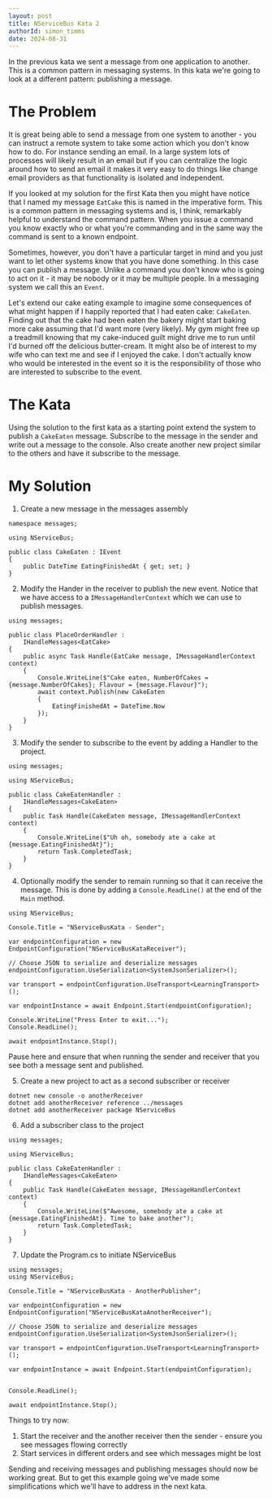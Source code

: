 ```yaml
---
layout: post
title: NServiceBus Kata 2
authorId: simon_timms
date: 2024-08-31
---
```


In the previous kata we sent a message from one application to another. This is a common pattern in messaging systems. In this kata we're going to look at a different pattern: publishing a message.

<!--more -->

# The Problem

It is great being able to send a message from one system to another - you can instruct a remote system to take some action which you don't know how to do. For instance sending an email. In a large system lots of processes will likely result in an email but if you can centralize the logic around how to send an email it makes it very easy to do things like change email providers as that functionality is isolated and independent. 

If you looked at my solution for the first Kata then you might have notice that I named my message `EatCake` this is named in the imperative form. This is a common pattern in messaging systems and is, I think, remarkably helpful to understand the command pattern. When you issue a command you know exactly who or what you're commanding and in the same way the command is sent to a known endpoint. 

Sometimes, however, you don't have a particular target in mind and you just want to let other systems know that you have done something. In this case you can publish a message. Unlike a command you don't know who is going to act on it - it may be nobody or it may be multiple people. In a messaging system we call this an `Event`. 

Let's extend our cake eating example to imagine some consequences of what might happen if I happily reported that I had eaten cake: `CakeEaten`. Finding out that the cake had been eaten the bakery might start baking more cake assuming that I'd want more (very likely). My gym might free up a treadmill knowing that my cake-induced guilt might drive me to run until I'd burned off the delicious butter-cream. It might also be of interest to my wife who can text me and see if I enjoyed the cake. I don't actually know who would be interested in the event so it is the responsibility of those who are interested to subscribe to the event.

# The Kata

Using the solution to the first kata as a starting point extend the system to publish a `CakeEaten` message. Subscribe to the message in the sender and write out a message to the console. Also create another new project similar to the others and have it subscribe to the message.

# My Solution

1. Create a new message in the messages assembly

```
namespace messages;

using NServiceBus;

public class CakeEaten : IEvent
{
    public DateTime EatingFinishedAt { get; set; }
}
```

2. Modify the Hander in the receiver to publish the new event. Notice that we have access to a `IMessageHandlerContext` which we can use to publish messages.

```
using messages;

public class PlaceOrderHandler :
    IHandleMessages<EatCake>
{
    public async Task Handle(EatCake message, IMessageHandlerContext context)
    {
        Console.WriteLine($"Cake eaten, NumberOfCakes = {message.NumberOfCakes}; Flavour = {message.Flavour}");
        await context.Publish(new CakeEaten
        {
            EatingFinishedAt = DateTime.Now
        });
    }
}
```

3. Modify the sender to subscribe to the event by adding a Handler to the project.

```
using messages;

using NServiceBus;

public class CakeEatenHandler :
    IHandleMessages<CakeEaten>
{
    public Task Handle(CakeEaten message, IMessageHandlerContext context)
    {
        Console.WriteLine($"Uh oh, somebody ate a cake at {message.EatingFinishedAt}");
        return Task.CompletedTask;
    }
}
```

4. Optionally modify the sender to remain running so that it can receive the message. This is done by adding a `Console.ReadLine()` at the end of the `Main` method.

```
using NServiceBus;

Console.Title = "NServiceBusKata - Sender";

var endpointConfiguration = new EndpointConfiguration("NServiceBusKataReceiver");

// Choose JSON to serialize and deserialize messages
endpointConfiguration.UseSerialization<SystemJsonSerializer>();

var transport = endpointConfiguration.UseTransport<LearningTransport>();

var endpointInstance = await Endpoint.Start(endpointConfiguration);

Console.WriteLine("Press Enter to exit...");
Console.ReadLine();

await endpointInstance.Stop();
```

Pause here and ensure that when running the sender and receiver that you see both a message sent and published.

5. Create a new project to act as a second subscriber or receiver

```
dotnet new console -o anotherReceiver
dotnet add anotherReceiver reference ../messages
dotnet add anotherReceiver package NServiceBus
```

6. Add a subscriber class to the project

```
using messages;

using NServiceBus;

public class CakeEatenHandler :
    IHandleMessages<CakeEaten>
{
    public Task Handle(CakeEaten message, IMessageHandlerContext context)
    {
        Console.WriteLine($"Awesome, somebody ate a cake at {message.EatingFinishedAt}. Time to bake another");
        return Task.CompletedTask;
    }
}
```

7. Update the Program.cs to initiate NServiceBus

```
using messages;
using NServiceBus;

Console.Title = "NServiceBusKata - AnotherPublisher";

var endpointConfiguration = new EndpointConfiguration("NServiceBusKataAnotherReceiver");

// Choose JSON to serialize and deserialize messages
endpointConfiguration.UseSerialization<SystemJsonSerializer>();

var transport = endpointConfiguration.UseTransport<LearningTransport>();

var endpointInstance = await Endpoint.Start(endpointConfiguration);


Console.ReadLine();

await endpointInstance.Stop();

```

Things to try now: 

1. Start the receiver and the another receiver then the sender - ensure you see messages flowing correctly
2. Start services in different orders and see which messages might be lost
 
Sending and receiving messages and publishing messages should now be working great. But to get this example going we've made some simplifications which we'll have to address in the next kata.